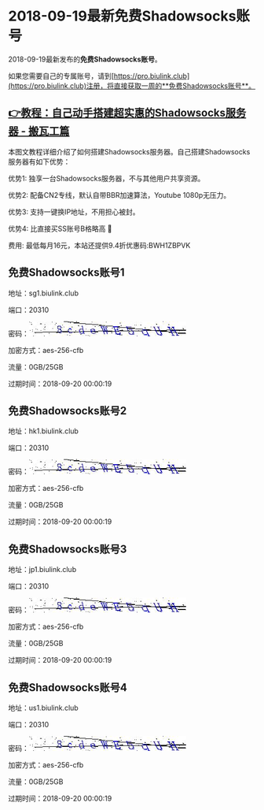 # 2018-09-19最新**免费Shadowsocks账号**

2018-09-19最新发布的**免费Shadowsocks账号**。

如果您需要自己的专属账号，请到[https://pro.biulink.club](https://pro.biulink.club)注册，将直接获取一周的**免费Shadowsocks账号**。

## [👉教程：自己动手搭建超实惠的Shadowsocks服务器 - 搬瓦工篇](https://github.com/Biulink/ShadowsocksTutorials/blob/master/%E6%95%99%E6%82%A8%E8%87%AA%E5%B7%B1%E5%8A%A8%E6%89%8B%E6%90%AD%E5%BB%BA%E8%B6%85%E5%AE%9E%E6%83%A0%E7%9A%84Shadowsocks%E6%9C%8D%E5%8A%A1%E5%99%A8%20-%20%E6%90%AC%E7%93%A6%E5%B7%A5%E7%AF%87.md)
  
  本图文教程详细介绍了如何搭建Shadowsocks服务器。自己搭建Shadowsocks服务器有如下优势：

  优势1: 独享一台Shadowsocks服务器，不与其他用户共享资源。

  优势2: 配备CN2专线，默认自带BBR加速算法，Youtube 1080p无压力。

  优势3: 支持一键换IP地址，不用担心被封。

  优势4: 比直接买SS账号B格略高 🙂

  费用: 最低每月16元，本站还提供9.4折优惠码:BWH1ZBPVK  
## 免费Shadowsocks账号1

地址：sg1.biulink.club

端口：20310

密码：![免费Shadowsocks账号密码](../password/f75394c5-e5cc-4ff7-84b9-78d4896d09fe.jpg)

加密方式：aes-256-cfb

流量：0GB/25GB

过期时间：2018-09-20 00:00:19

## 免费Shadowsocks账号2

地址：hk1.biulink.club

端口：20310

密码：![免费Shadowsocks账号密码](../password/f75394c5-e5cc-4ff7-84b9-78d4896d09fe.jpg)

加密方式：aes-256-cfb

流量：0GB/25GB

过期时间：2018-09-20 00:00:19

## 免费Shadowsocks账号3

地址：jp1.biulink.club

端口：20310

密码：![免费Shadowsocks账号密码](../password/f75394c5-e5cc-4ff7-84b9-78d4896d09fe.jpg)

加密方式：aes-256-cfb

流量：0GB/25GB

过期时间：2018-09-20 00:00:19

## 免费Shadowsocks账号4

地址：us1.biulink.club

端口：20310

密码：![免费Shadowsocks账号密码](../password/f75394c5-e5cc-4ff7-84b9-78d4896d09fe.jpg)

加密方式：aes-256-cfb

流量：0GB/25GB

过期时间：2018-09-20 00:00:19

